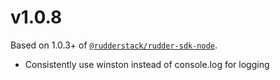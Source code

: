 v1.0.8
==========================

Based on 1.0.3+ of [`@rudderstack/rudder-sdk-node`](https://github.com/rudderlabs/rudder-sdk-node/commit/8060ec7303df24491664686f6cf2620a2436797f).

* Consistently use winston instead of console.log for logging
